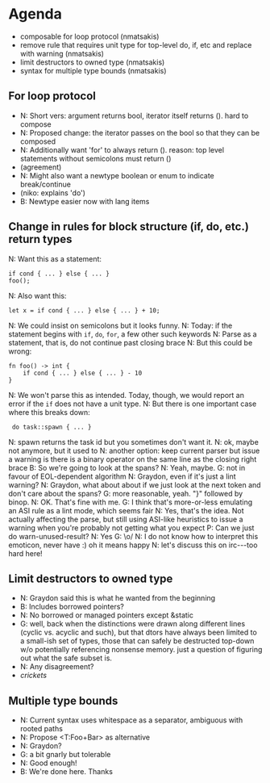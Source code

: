 # Agenda

- composable for loop protocol (nmatsakis)
- remove rule that requires unit type for top-level do, if, etc and replace with warning (nmatsakis)
- limit destructors to owned type (nmatsakis)
- syntax for multiple type bounds (nmatsakis)

## For loop protocol

- N: Short vers: argument returns bool, iterator itself returns (). hard to compose
- N: Proposed change: the iterator passes on the bool so that they can be composed
- N: Additionally want 'for' to always return (). reason: top level statements without semicolons must return ()
- (agreement)
- N: Might also want a newtype boolean or enum to indicate break/continue
- (niko: explains 'do')
- B: Newtype easier now with lang items

## Change in rules for block structure (if, do, etc.) return types

N: Want this as a statement:

    if cond { ... } else { ... }
    foo();
    
N: Also want this:

    let x = if cond { ... } else { ... } + 10;
    
N: We could insist on semicolons but it looks funny.
N: Today: if the statement begins with `if`, `do`, `for`, a few other such keywords
N: Parse as a statement, that is, do not continue past closing brace
N: But this could be wrong:
    
    fn foo() -> int {
        if cond { ... } else { ... } - 10
    }
    
N: We won't parse this as intended.  Today, though, we would report an error if the `if` does not have a unit type.
N: But there is one important case where this breaks down:

     do task::spawn { ... }
     
N: spawn returns the task id but you sometimes don't want it.
N: ok, maybe not anymore, but it used to
N: another option: keep current parser but issue a warning is there is a binary operator on the same line as the closing right brace
B: So we're going to look at the spans?
N: Yeah, maybe.
G: not in favour of EOL-dependent algorithm
N: Graydon, even if it's just a lint warning?
N: Graydon, what about about if we just look at the next token and don't care about the spans?
G: more reasonable, yeah. "}" followed by binop.
N: OK. That's fine with me.
G: I think that's more-or-less emulating an ASI rule as a lint mode, which seems fair
N: Yes, that's the idea.  Not actually affecting the parse, but still using ASI-like heuristics to issue a warning when you're probably not getting what you expect
P: Can we just do warn-unused-result?
N: Yes
G: \o/
N: I do not know how to interpret this emoticon, never have :) oh it means happy
N: let's discuss this on irc---too hard here!

## Limit destructors to owned type

- N: Graydon said this is what he wanted from the beginning
- B: Includes borrowed pointers?
- N: No borrowed or managed pointers except &static
- G: well, back when the distinctions were drawn along different lines (cyclic vs. acyclic and such), but that dtors have always been limited to a small-ish set of types, those that can safely be destructed top-down w/o potentially referencing nonsense memory. just a question of figuring out what the safe subset is.
- N: Any disagreement?
- *crickets*

## Multiple type bounds

- N: Current syntax uses whitespace as a separator, ambiguous with rooted paths
- N: Propose <T:Foo+Bar> as alternative
- N: Graydon?
- G: a bit gnarly but tolerable
- N: Good enough!
- B: We're done here. Thanks
